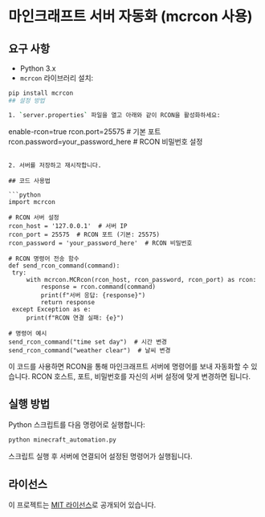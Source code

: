 
# 마인크래프트 서버 자동화 (mcrcon 사용)
## 요구 사항

- Python 3.x
- `mcrcon` 라이브러리 설치:

```bash
pip install mcrcon
## 설정 방법

1. `server.properties` 파일을 열고 아래와 같이 RCON을 활성화하세요:

   ```
   enable-rcon=true
   rcon.port=25575  # 기본 포트
   rcon.password=your_password_here  # RCON 비밀번호 설정
   ```

2. 서버를 저장하고 재시작합니다.

## 코드 사용법

```python
import mcrcon

# RCON 서버 설정
rcon_host = '127.0.0.1'  # 서버 IP
rcon_port = 25575  # RCON 포트 (기본: 25575)
rcon_password = 'your_password_here'  # RCON 비밀번호

# RCON 명령어 전송 함수
def send_rcon_command(command):
    try:
        with mcrcon.MCRcon(rcon_host, rcon_password, rcon_port) as rcon:
            response = rcon.command(command)
            print(f"서버 응답: {response}")
            return response
    except Exception as e:
        print(f"RCON 연결 실패: {e}")

# 명령어 예시
send_rcon_command("time set day")  # 시간 변경
send_rcon_command("weather clear")  # 날씨 변경
```

이 코드를 사용하면 RCON을 통해 마인크래프트 서버에 명령어를 보내 자동화할 수 있습니다. RCON 호스트, 포트, 비밀번호를 자신의 서버 설정에 맞게 변경하면 됩니다.

## 실행 방법

Python 스크립트를 다음 명령어로 실행합니다:

```bash
python minecraft_automation.py
```

스크립트 실행 후 서버에 연결되어 설정된 명령어가 실행됩니다.

## 라이선스

이 프로젝트는 [MIT 라이선스](LICENSE)로 공개되어 있습니다.
```
